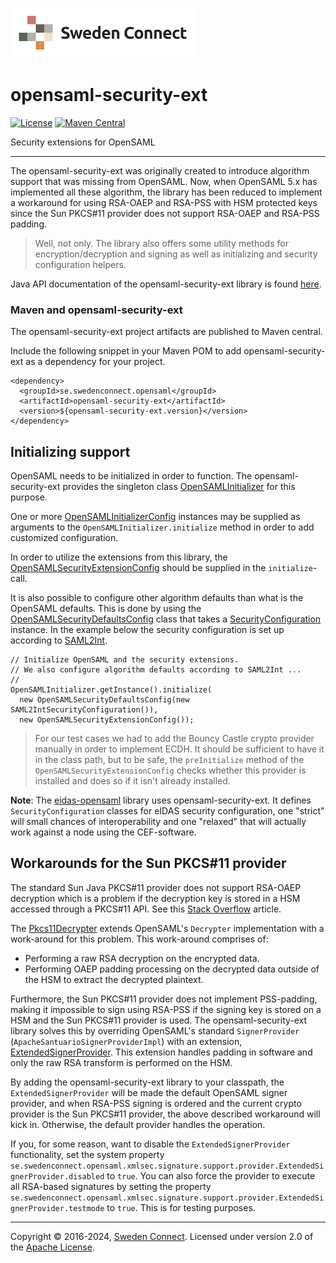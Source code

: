 ![Logo](img/sc-logo.png)

# opensaml-security-ext

[![License](https://img.shields.io/badge/License-Apache%202.0-blue.svg)](https://opensource.org/licenses/Apache-2.0) [![Maven Central](https://maven-badges.herokuapp.com/maven-central/se.swedenconnect.opensaml/opensaml-security-ext/badge.svg)](https://maven-badges.herokuapp.com/maven-central/se.swedenconnect.opensaml/opensaml-security-ext)

Security extensions for OpenSAML

---

The opensaml-security-ext was originally created to introduce algorithm support that was missing
from OpenSAML. Now, when OpenSAML 5.x has implemented all these algorithm, the library has been
reduced to implement a workaround for using RSA-OAEP and RSA-PSS with HSM protected keys since the Sun PKCS#11 provider does not support RSA-OAEP and RSA-PSS padding.

> Well, not only. The library also offers some utility methods for encryption/decryption and signing
as well as initializing and security configuration helpers.

Java API documentation of the opensaml-security-ext library is found [here](https://docs.swedenconnect.se/opensaml-security-ext/javadoc/).

### Maven and opensaml-security-ext

The opensaml-security-ext project artifacts are published to Maven central.

Include the following snippet in your Maven POM to add opensaml-security-ext as a dependency for your project.

```
<dependency>
  <groupId>se.swedenconnect.opensaml</groupId>
  <artifactId>opensaml-security-ext</artifactId>
  <version>${opensaml-security-ext.version}</version>
</dependency>
```

## Initializing support

OpenSAML needs to be initialized in order to function. The opensaml-security-ext provides the
singleton class [OpenSAMLInitializer](https://github.com/swedenconnect/opensaml-security-ext/blob/master/src/main/java/se/swedenconnect/opensaml/OpenSAMLInitializer.java) for this purpose.

One or more [OpenSAMLInitializerConfig](https://github.com/swedenconnect/opensaml-security-ext/blob/master/src/main/java/se/swedenconnect/opensaml/OpenSAMLInitializerConfig.java) instances may be supplied as arguments to the `OpenSAMLInitializer.initialize` method in order to add customized configuration.

In order to utilize the extensions from this library, the [OpenSAMLSecurityExtensionConfig](https://github.com/swedenconnect/opensaml-security-ext/blob/master/src/main/java/se/swedenconnect/opensaml/OpenSAMLSecurityExtensionConfig.java) should be supplied in the `initialize`-call.

It is also possible to configure other algorithm defaults than what is the OpenSAML defaults. This is done by using the [OpenSAMLSecurityDefaultsConfig](https://github.com/swedenconnect/opensaml-security-ext/blob/master/src/main/java/se/swedenconnect/opensaml/OpenSAMLSecurityDefaultsConfig.java) class that takes a [SecurityConfiguration](https://github.com/swedenconnect/opensaml-security-ext/blob/master/src/main/java/se/swedenconnect/opensaml/xmlsec/config/SecurityConfiguration.java) instance. In the example below the security configuration is set up according to [SAML2Int](https://kantarainitiative.github.io/SAMLprofiles/saml2int.html).

```
// Initialize OpenSAML and the security extensions.
// We also configure algorithm defaults according to SAML2Int ...
//
OpenSAMLInitializer.getInstance().initialize(
  new OpenSAMLSecurityDefaultsConfig(new SAML2IntSecurityConfiguration()),
  new OpenSAMLSecurityExtensionConfig());
```

> For our test cases we had to add the Bouncy Castle crypto provider manually in order to implement ECDH. It should be sufficient to have it in the class path, but to be safe, the `preInitialize` method of the `OpenSAMLSecurityExtensionConfig` checks whether this provider is installed and does so if it isn't already installed.

**Note**: The [eidas-opensaml](https://github.com/litsec/eidas-opensaml) library uses opensaml-security-ext. It defines `SecurityConfiguration` classes for eIDAS security configuration, one "strict" will small chances of interoperability and one "relaxed" that will actually work against a node using the CEF-software.

## Workarounds for the Sun PKCS#11 provider

The standard Sun Java PKCS#11 provider does not support RSA-OAEP decryption which is a problem if the decryption key is stored in a HSM accessed through a PKCS#11 API. See this [Stack Overflow](https://stackoverflow.com/questions/23844694/bad-padding-exception-rsa-ecb-oaepwithsha-256andmgf1padding-in-pkcs11) article.

The [Pkcs11Decrypter](https://github.com/swedenconnect/opensaml-security-ext/blob/master/src/main/java/se/swedenconnect/opensaml/xmlsec/encryption/support/Pkcs11Decrypter.java) extends OpenSAML's `Decrypter` implementation with a work-around for this problem.
This work-around comprises of:

- Performing a raw RSA decryption on the encrypted data.
- Performing OAEP padding processing on the decrypted data outside of the HSM to extract the decrypted plaintext.

Furthermore, the Sun PKCS#11 provider does not implement PSS-padding, making it impossible to sign using RSA-PSS if the signing key is stored on a HSM and the Sun PKCS#11 provider is used. The opensaml-security-ext library solves this by overriding OpenSAML's standard `SignerProvider` (`ApacheSantuarioSignerProviderImpl`) with an extension, [ExtendedSignerProvider](https://github.com/swedenconnect/opensaml-security-ext/blob/master/src/main/java/se/swedenconnect/opensaml/xmlsec/signature/support/provider/ExtendedSignerProvider.java). This extension handles padding in software and only the raw RSA transform is performed on the HSM.

By adding the opensaml-security-ext library to your classpath, the `ExtendedSignerProvider` will be made the default OpenSAML signer provider, and when RSA-PSS signing is ordered and the current crypto provider is the Sun PKCS#11 provider, the above described workaround will kick in. Otherwise, the default provider handles the operation.

If you, for some reason, want to disable the `ExtendedSignerProvider` functionality, set the system property `se.swedenconnect.opensaml.xmlsec.signature.support.provider.ExtendedSignerProvider.disabled` to `true`. You can also force the provider to execute all RSA-based signatures by setting the property `se.swedenconnect.opensaml.xmlsec.signature.support.provider.ExtendedSignerProvider.testmode` to `true`. This is for testing purposes.

---

Copyright &copy; 2016-2024, [Sweden Connect](https://swedenconnect.se). Licensed under version 2.0 of the [Apache License](http://www.apache.org/licenses/LICENSE-2.0).
